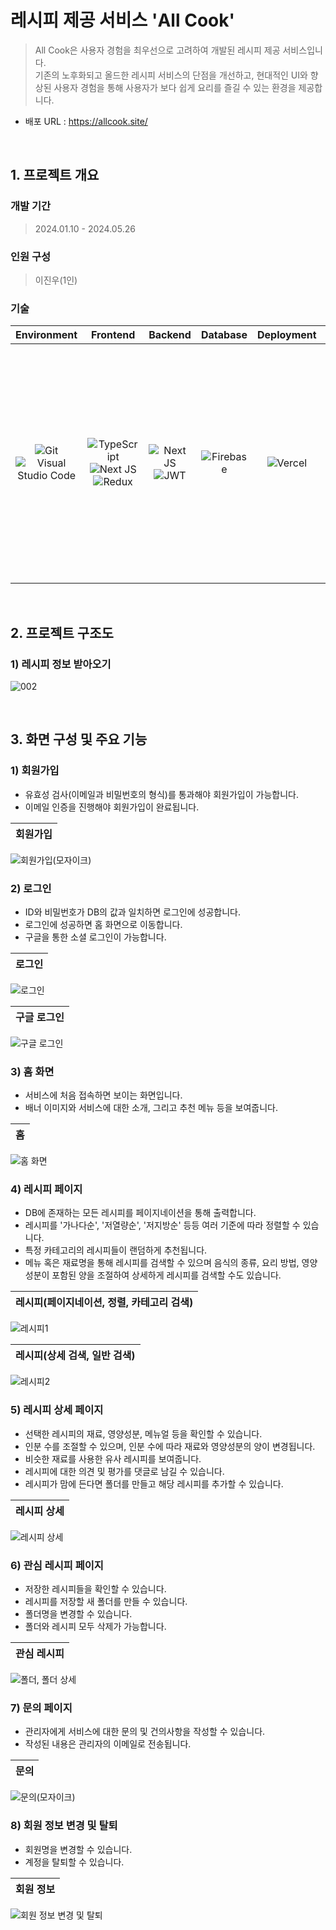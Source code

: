 # 레시피 제공 서비스 'All Cook'
> All Cook은 사용자 경험을 최우선으로 고려하여 개발된 레시피 제공 서비스입니다. <br>
> 기존의 노후화되고 올드한 레시피 서비스의 단점을 개선하고, 현대적인 UI와 향상된 사용자 경험을 통해 사용자가 보다 쉽게 요리를 즐길 수 있는 환경을 제공합니다.  <br>
- 배포 URL : https://allcook.site/
  
<br>

## 1. 프로젝트 개요

### 개발 기간
> 2024.01.10 - 2024.05.26 <br>

### 인원 구성
> 이진우(1인)

### 기술

|Environment|Frontend|Backend|Database|Deployment|API|
|:---:|:---:|:---:|:---:|:---:|:---:|
|![Git](https://img.shields.io/badge/git-%23F05033.svg?style=for-the-badge&logo=git&logoColor=white) ![Visual Studio Code](https://img.shields.io/badge/Visual%20Studio%20Code-0078d7.svg?style=for-the-badge&logo=visual-studio-code&logoColor=white)|![TypeScript](https://img.shields.io/badge/typescript-%23007ACC.svg?style=for-the-badge&logo=typescript&logoColor=white)![Next JS](https://img.shields.io/badge/Next-black?style=for-the-badge&logo=next.js&logoColor=white) ![Redux](https://img.shields.io/badge/redux-%23593d88.svg?style=for-the-badge&logo=redux&logoColor=white)|![Next JS](https://img.shields.io/badge/Next-black?style=for-the-badge&logo=next.js&logoColor=white)![JWT](https://img.shields.io/badge/JWT-black?style=for-the-badge&logo=JSON%20web%20tokens)|![Firebase](https://img.shields.io/badge/firebase-a08021?style=for-the-badge&logo=firebase&logoColor=ffcd34)|![Vercel](https://img.shields.io/badge/vercel-%23000000.svg?style=for-the-badge&logo=vercel&logoColor=white)|<img width="376" alt="식약처" src="https://github.com/jbljw02/AllCook/assets/125800649/3a915f03-0511-42fa-a413-046d0de8da8a">|

<br>

## 2. 프로젝트 구조도

### 1) 레시피 정보 받아오기
![002](https://github.com/jbljw02/AllCook/assets/125800649/541d101c-82a9-4c16-b707-283b88f42f07)

<br>

## 3. 화면 구성 및 주요 기능

### 1) 회원가입
- 유효성 검사(이메일과 비밀번호의 형식)를 통과해야 회원가입이 가능합니다. <br>
- 이메일 인증을 진행해야 회원가입이 완료됩니다.

|회원가입|
|:---:|
![회원가입(모자이크)](https://github.com/jbljw02/AllCook/assets/125800649/073ccfdd-3e33-4e52-85f2-4f7493c6f388)

### 2) 로그인
- ID와 비밀번호가 DB의 값과 일치하면 로그인에 성공합니다.
- 로그인에 성공하면 홈 화면으로 이동합니다.
- 구글을 통한 소셜 로그인이 가능합니다.

|로그인|
|:---:|
![로그인](https://github.com/jbljw02/AllCook/assets/125800649/570908a0-c215-404b-8745-689a3ec04186)

|구글 로그인|
|:---:|
![구글 로그인](https://github.com/jbljw02/AllCook/assets/125800649/8fed1837-534e-415f-b76f-011e3b8eb90e)

### 3) 홈 화면
- 서비스에 처음 접속하면 보이는 화면입니다.
- 배너 이미지와 서비스에 대한 소개, 그리고 추천 메뉴 등을 보여줍니다.

|홈|
|:---:|
![홈 화면](https://github.com/jbljw02/AllCook/assets/125800649/77b42c53-67f5-4ff1-81b0-65f1c38668a2)

### 4) 레시피 페이지
- DB에 존재하는 모든 레시피를 페이지네이션을 통해 출력합니다.
- 레시피를 '가나다순', '저열량순', '저지방순' 등등 여러 기준에 따라 정렬할 수 있습니다.
- 특정 카테고리의 레시피들이 랜덤하게 추천됩니다.
- 메뉴 혹은 재료명을 통해 레시피를 검색할 수 있으며 음식의 종류, 요리 방법, 영양성분이 포함된 양을 조절하여 상세하게 레시피를 검색할 수도 있습니다.

|레시피(페이지네이션, 정렬, 카테고리 검색)|
|:---:|
![레시피1](https://github.com/jbljw02/AllCook/assets/125800649/5cee5dbf-97de-4ca7-b16e-08a13290bc31)

|레시피(상세 검색, 일반 검색)|
|:---:|
![레시피2](https://github.com/jbljw02/AllCook/assets/125800649/40b4a299-87dd-4fed-a2f4-be8f1fa8e289)

### 5) 레시피 상세 페이지
- 선택한 레시피의 재료, 영양성분, 메뉴얼 등을 확인할 수 있습니다.
- 인분 수를 조절할 수 있으며, 인분 수에 따라 재료와 영양성분의 양이 변경됩니다.
- 비슷한 재료를 사용한 유사 레시피를 보여줍니다.
- 레시피에 대한 의견 및 평가를 댓글로 남길 수 있습니다.
- 레시피가 맘에 든다면 폴더를 만들고 해당 레시피를 추가할 수 있습니다.

|레시피 상세|
|:---:|
![레시피 상세](https://github.com/jbljw02/AllCook/assets/125800649/4732bbf8-4441-4c2a-b6e9-fbb22cc855c0)

### 6) 관심 레시피 페이지
- 저장한 레시피들을 확인할 수 있습니다.
- 레시피를 저장할 새 폴더를 만들 수 있습니다.
- 폴더명을 변경할 수 있습니다.
- 폴더와 레시피 모두 삭제가 가능합니다.

|관심 레시피|
|:---:|
![폴더, 폴더 상세](https://github.com/jbljw02/AllCook/assets/125800649/68ffa3c0-4415-4246-8ac2-0ae7fa62ef0d)

### 7) 문의 페이지
- 관리자에게 서비스에 대한 문의 및 건의사항을 작성할 수 있습니다.
- 작성된 내용은 관리자의 이메일로 전송됩니다.

|문의|
|:---:|
![문의(모자이크)](https://github.com/jbljw02/AllCook/assets/125800649/948cfefd-f17c-4392-8b9d-4a96d97076e9)

### 8) 회원 정보 변경 및 탈퇴
- 회원명을 변경할 수 있습니다.
- 계정을 탈퇴할 수 있습니다.

|회원 정보|
|:---:|
![회원 정보 변경 및 탈퇴](https://github.com/jbljw02/AllCook/assets/125800649/a1c6a983-5848-4f23-888c-572b4e810259)

